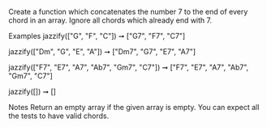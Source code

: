 Create a function which concatenates the number 7 to the end of every chord in an array. Ignore all chords which already end with 7.

Examples
jazzify(["G", "F", "C"]) ➞ ["G7", "F7", "C7"]

jazzify(["Dm", "G", "E", "A"]) ➞ ["Dm7", "G7", "E7", "A7"]

jazzify(["F7", "E7", "A7", "Ab7", "Gm7", "C7"]) ➞ ["F7", "E7", "A7", "Ab7", "Gm7", "C7"]

jazzify([]) ➞ []

Notes
Return an empty array if the given array is empty.
You can expect all the tests to have valid chords.